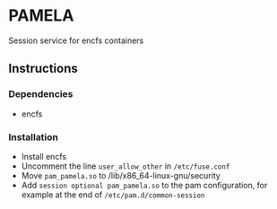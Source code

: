 # PAMELA

Session service for encfs containers

## Instructions

### Dependencies

- encfs

### Installation

- Install encfs
- Uncomment the line `user_allow_other` in `/etc/fuse.conf`
- Move `pam_pamela.so` to /lib/x86_64-linux-gnu/security
- Add `session optional pam_pamela.so` to the pam configuration,
  for example at the end of `/etc/pam.d/common-session`
